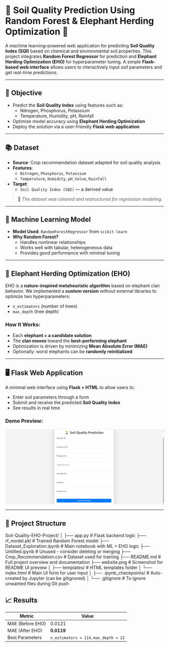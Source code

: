 # 🌾 Soil Quality Prediction Using Random Forest & Elephant Herding Optimization 🐘

A machine learning–powered web application for predicting **Soil Quality Index (SQI)** based on chemical and environmental soil properties. This project integrates **Random Forest Regressor** for prediction and **Elephant Herding Optimization (EHO)** for hyperparameter tuning. A simple **Flask-based web interface** allows users to interactively input soil parameters and get real-time predictions.

---

## 🧪 Objective

- Predict the **Soil Quality Index** using features such as:
  - Nitrogen, Phosphorus, Potassium
  - Temperature, Humidity, pH, Rainfall
- Optimize model accuracy using **Elephant Herding Optimization**
- Deploy the solution via a user-friendly **Flask web application**

---

## 📚 Dataset

- **Source**: Crop recommendation dataset adapted for soil quality analysis
- **Features**:
  - `Nitrogen`, `Phosphorus`, `Potassium`
  - `Temperature`, `Humidity`, `pH_Value`, `Rainfall`
- **Target**:
  - `Soil Quality Index (SQI)` — a derived value

> 📌 *The dataset was cleaned and restructured for regression modeling.*

---

## 🤖 Machine Learning Model

- **Model Used**: `RandomForestRegressor` from `scikit-learn`
- **Why Random Forest?**
  - Handles nonlinear relationships
  - Works well with tabular, heterogeneous data
  - Provides good performance with minimal tuning

---

## 🐘 Elephant Herding Optimization (EHO)

EHO is a **nature-inspired metaheuristic algorithm** based on elephant clan behavior. We implemented a **custom version** without external libraries to optimize two hyperparameters:

- `n_estimators` (number of trees)
- `max_depth` (tree depth)

### How It Works:
- Each **elephant = a candidate solution**
- The **clan moves** toward the **best-performing elephant**
- Optimization is driven by minimizing **Mean Absolute Error (MAE)**
- Optionally: worst elephants can be **randomly reinitialized**

---

## 🖥 Flask Web Application

A minimal web interface using **Flask + HTML** to allow users to:
- Enter soil parameters through a form
- Submit and receive the predicted **Soil Quality Index**
- See results in real time

### Demo Preview:
![Alt Text](/website.png)

---

## 📁 Project Structure

Soil-Quality-EHO-Project/
│
├── app.py                      # Flask backend logic
├── rf_model.pkl                # Trained Random Forest model
├── Dataset_Exploration.ipynb  # Main notebook with ML + EHO logic
├── Untitled.ipynb             # Unused - consider deleting or merging
├── Crop_Recommendation.csv    # Dataset used for training
├── README.md                  # Full project overview and documentation
├── website.png                # Screenshot for README UI preview
│
├── templates/                 # HTML templates folder
│   └── index.html             # Main UI form for user input
│
├── .ipynb_checkpoints/        # Auto-created by Jupyter (can be gitignored)
│
└── .gitignore                 # To ignore unwanted files during Git push


## 📈 Results

| Metric       | Value      |
|--------------|------------|
| MAE (Before EHO) | 0.0121     |
| MAE (After EHO)  | **0.0119** |
| Best Parameters | `n_estimators = 114`, `max_depth = 22` |
